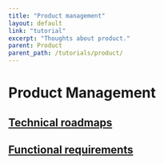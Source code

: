 ```yaml
---
title: "Product management"
layout: default
link: "tutorial"
excerpt: "Thoughts about product."
parent: Product
parent_path: /tutorials/product/
---
```

# Product Management

## [Technical roadmaps](roadmaps.html)
## [Functional requirements](requirements.html)